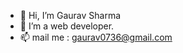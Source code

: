 - 👋 Hi, I’m Gaurav Sharma
- 👀 I’m a web developer.
- 📫 mail me : gaurav0736@gmail.com

<!---
gaurav0736/gaurav0736 is a ✨ special ✨ repository because its `README.md` (this file) appears on your GitHub profile.
You can click the Preview link to take a look at your changes.
--->
